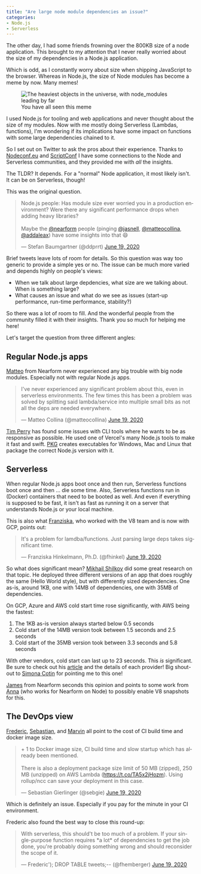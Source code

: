 ```yaml
---
title: "Are large node module dependencies an issue?"
categories:
- Node.js
- Serverless
---
```


The other day, I had some friends frowning over the 800KB size of a node application. This brought to my attention that I never really worried about the size of my dependencies in a Node.js application. 

Which is odd, as I constantly worry about size when shipping JavaScript to the browser. Whereas in Node.js, the size of Node modules has become a meme by now. Many memes!

<figure class="img-holder wide">
  <img src="/wp-content/uploads/2020/node-modules-meme.png"
    alt="The heaviest objects in the universe, with node_modules leading by far" loading="lazy"/>
    <figcaption>You have all seen this meme</figcaption>
</figure>

I used Node.js for tooling and web applications and never thought about the size of my modules. Now with me mostly doing Serverless (Lambdas, functions), I'm wondering if its implications have some impact on functions with some large dependencies chained to it.

So I set out on Twitter to ask the pros about their experience. Thanks to [Nodeconf.eu](https://nodeconf.eu) and [ScriptConf](https://scriptconf.org) I have some connections to the Node and Serverless communities, and they provided me with *all* the insights.

<p class="not-tldr">The TLDR? It depends. For a "normal" Node application, it most likely isn't. It can be on Serverless, though!</p>

This was the original question.

<blockquote class="twitter-tweet"><p lang="en" dir="ltr">Node.js people: Has module size ever worried you in a production environment? Were there any significant performance drops when adding heavy libraries? <br><br>Maybe the <a href="https://twitter.com/NearForm?ref_src=twsrc%5Etfw">@nearform</a> people (pinging <a href="https://twitter.com/jasnell?ref_src=twsrc%5Etfw">@jasnell</a>, <a href="https://twitter.com/matteocollina?ref_src=twsrc%5Etfw">@matteocollina</a>, <a href="https://twitter.com/addaleax?ref_src=twsrc%5Etfw">@addaleax</a>) have some insights into that 😄</p>&mdash; Stefan Baumgartner (@ddprrt) <a href="https://twitter.com/ddprrt/status/1273883621661827072?ref_src=twsrc%5Etfw">June 19, 2020</a></blockquote>

Brief tweets leave lots of room for details. So this question was way too generic to provide a simple yes or no. The issue can be much more varied and depends highly on people's views:

- When we talk about large depdencies, what size are we talking about. When is something large?
- What causes an issue and what do we see as issues (start-up performance, run-time performance, stability?)

So there was a lot of room to fill. And the wonderful people from the community filled it with their insights. Thank you so much for helping me here!

Let's target the question from three different angles:

## Regular Node.js apps

[Matteo](https://twitter.com/matteocollina) from Nearform never experienced any big trouble with big node modules. Especially not with regular Node.js apps.

<blockquote class="twitter-tweet"><p lang="en" dir="ltr">I&#39;ve never experienced any significant problem about this, even in serverless environments. The few times this has been a problem was solved by splitting said lambda/service into multiple small bits as not all the deps are needed everywhere.</p>&mdash; Matteo Collina (@matteocollina) <a href="https://twitter.com/matteocollina/status/1273889481175810049?ref_src=twsrc%5Etfw">June 19, 2020</a></blockquote>

[Tim Perry](https://twitter.com/pimterry/status/1273905137694752768?s=20) has found some issues with CLI tools where he wants to be as responsive as possible. He used one of Vercel's many Node.js tools to make it fast and swift. [PKG](https://twitter.com/vercel/pkg) creates executables for Windows, Mac and Linux that package the correct Node.js version with it.

## Serverless

When regular Node.js apps boot once and then run, Serverless functions boot once and then ... die some time. Also, Serverless functions run in (Docker) containers that need to be booted as well. And even if everything is supposed to be fast, it isn't as fast as running it on a server that understands Node.js or your local machine.

This is also what [Franziska](https://twitter.com/fhinkel), who worked with the V8 team and is now with GCP, points out:

<blockquote class="twitter-tweet"><p lang="en" dir="ltr">It&#39;s a problem for lamdba/functions. Just parsing large deps takes significant time.</p>&mdash; Franziska Hinkelmann, Ph.D. (@fhinkel) <a href="https://twitter.com/fhinkel/status/1273953161703763970?ref_src=twsrc%5Etfw">June 19, 2020</a></blockquote>

So what does significant mean? [Mikhail Shilkov](https://mikhail.io/serverless/coldstarts/big3/) did some great research on that topic. He deployed three different versions of an app that does roughly the same (Hello World style), but with differently sized dependencies. One as-is, around 1KB, one with 14MB of dependencies, one with 35MB of dependencies. 

On GCP, Azure and AWS cold start time rose significantly, with AWS being the fastest:

1. The 1KB as-is version always started below 0.5 seconds
2. Cold start of the 14MB version took between 1.5 seconds and 2.5 seconds
3. Cold start of the 35MB version took between 3.3 seconds and 5.8 seconds

With other vendors, cold start can last up to 23 seconds. This *is* significant. Be sure to check out his [article](https://mikhail.io/serverless/coldstarts/big3/) and the details of each provider! Big shout-out to [Simona Cotin](https://twitter.com/simona_cotin) for pointing me to this one!

[James](https://twitter.com/jasnell/status/1273955716999442433) from Nearform seconds this opinion and points to some work from [Anna](https://twitter.com/addaleax) (who works for Nearform on Node) to possibly enable V8 snapshots for this. 


## The DevOps view

[Frederic](https://twitter.com/fhemberger), [Sebastian](https://twitter.com/sebgie), and [Marvin](https://twitter.com/marvinhagemeist) all point to the cost of CI build time and docker image size. 

<blockquote class="twitter-tweet"><p lang="en" dir="ltr">+ 1 to Docker image size, CI build time and slow startup which has already been mentioned.<br><br>There is also a deployment package size limit of 50 MB (zipped), 250 MB (unzipped) on AWS Lambda (<a href="https://t.co/TA5x2jHozm">https://t.co/TA5x2jHozm</a>). Using rollup/ncc can save your deployment in this case.</p>&mdash; Sebastian Gierlinger (@sebgie) <a href="https://twitter.com/sebgie/status/1273946116682403840?ref_src=twsrc%5Etfw">June 19, 2020</a></blockquote>

Which is definitely an issue. Especially if you pay for the minute in your CI environment.

Frederic also found the best way to close this round-up:

<blockquote class="twitter-tweet"><p lang="en" dir="ltr">With serverless, this should&#39;t be too much of a problem. If your single-purpose function requires *a lot* of dependencies to get the job done, you&#39;re probably doing something wrong and should reconsider the scope of it.</p>&mdash; Frederic&#39;); DROP TABLE tweets;-- (@fhemberger) <a href="https://twitter.com/fhemberger/status/1273890780550135808?ref_src=twsrc%5Etfw">June 19, 2020</a></blockquote>

